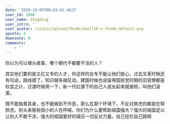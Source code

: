 ```yaml
---
date: '2018-10-03T00:03:41.462Z'
user_id: 1880
user_name: dingding
user_intro: ''
user_avatar: /static/upload/thumb/small50-u-thumb-default.png
upvote: 4
downvote: 0
comments:
    - ''
---
```


你以为可以埋头做事，哪个朝代不都要干活的人？

其实他们要的是又红又专的人才，你这样的白专不能让他们放心，过去文革时候还有句话，路线错了，知识越多越反动。建国时候也说留用国民党时期的旧官僚都是权宜之计，过渡时候用一下，新一代红旗下的自己人成长起来就接班，叫他们滚蛋。

既不能独善其身，也不能做到不作恶，那么在那个环境下，不反对胖虎的都是在帮胖虎。到头来那些弱小的人在呼喊，你们为什么要帮助祖国强大？强大的祖国足以让别人不敢干涉，强大的祖国更好的镇压一切反对力量。自己挖坑自己跳啊
